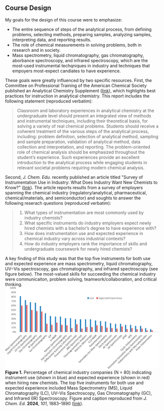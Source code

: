 ## Course Design
My goals for the design of this course were to emphasize:
- The entire sequence of steps of the analytical process, from defining problems, selecting methods, preparing samples, analyzing samples, interpreting data, and reporting results.
- The role of chemical measurements in solving problems, both in research and in society.
- Mass spectrometry, liquid chromatography, gas chromatography, aborbance spectroscopy, and infrared spectroscopy, which are the most-used instrumental techqniques in industry and techniques that empoyers most-expect candiates to have experience.
  
These goals were greatly influenced by two specific resources. First, the Committee on Professional Training of the American Chemical Society published an Analytical Chemistry Supplement ([link](/https://www.acs.org/content/dam/acsorg/about/governance/committees/training/acsapproved/degreeprogram/analytical-chemistry-supplement.pdf)), which highlights best practices for instruction in analytical chemistry. This report includes the following statement (reproduced verbatim):  
> Classroom and laboratory experiences in analytical chemistry at the undergraduate level should present an integrated view of methods and instrumental techniques, including their theoretical basis, for solving a variety of real chemical problems. Students should receive a coherent treatment of the various steps of the analytical process, including: problem definition, selection of analytical method, sampling and sample preparation, validation of analytical method, data collection and interpretation, and reporting. The problem-oriented role of chemical analysis should be emphasized throughout the student’s experience. Such experiences provide an excellent introduction to the analytical process while engaging students in relevant societal problems requiring modern chemical analysis.

Second, *J. Chem. Edu.* recently published an article titled "Survey of Instrumentation Use in Industry: What Does Industry Want New Chemists to Know?" ([link](https://doi.org/10.1021/acs.jchemed.3c00990)). The article reports results from a survey of employers spanning the chemical industry (regulatory/analytical, pharmaceutical, chemical/materials, and semiconductor) and soughts to answer the following reserach questions (reproduced verbatim):
> 1.	What types of instrumentation are most commonly used by industry chemists?
> 2.	What specific instruments do industry employers expect newly hired chemists with a bachelor’s degree to have experience with?
> 3.	How does instrumentation use and expected experience in chemical industry vary across industrial contexts?
> 4.	How do industry employers rank the importance of skills and undergraduate coursework for newly hired chemists?

A key finding of this study was that the top five instruments for both use and expected experience are mass spectrometry, liquid chromatography, UV−Vis spectroscopy, gas chromatography, and infrared spectroscopy (see figure below). The most-valued skills for succeeding the chemical industry were communicaiton, problem solving, teamwork/collaboration, and critical thinking.  
![Instrument experience expected by chemical industrial](graphics-defining-analytical-requirements/expected-experience.jpeg)
**Figure 1.** Percentage of chemical industry companies (N = 80) indicating instrument use (shown in blue) and expected experience (shown in red) when hiring new chemists. The top five instruments for both use and expected experience included Mass Spectrometry (MS), Liquid Chromatography (LC), UV–Vis Spectroscopy, Gas Chromatography (GC), and Infrared (IR) Spectroscopy. Figure and caption reproduced from *J. Chem. Ed.* **2024**, *101*, 1883–1890 ([link](https://doi.org/10.1021/acs.jchemed.3c00990)).
